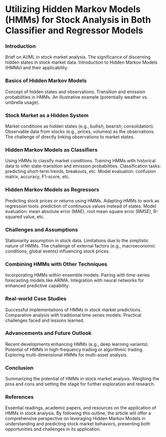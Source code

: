 

# Utilizing Hidden Markov Models (HMMs) for Stock Analysis in Both Classifier and Regressor Models

### Introduction
Brief on AI/ML in stock market analysis.
The significance of discerning hidden states in stock market data.
Introduction to Hidden Markov Models (HMMs) and their applicability.

### Basics of Hidden Markov Models

Concept of hidden states and observations.
Transition and emission probabilities in HMMs.
An illustrative example (potentially weather vs. umbrella usage).

### Stock Market as a Hidden System

Market conditions as hidden states (e.g., bullish, bearish, consolidation).
Observable data from stocks (e.g., prices, volumes) as the observations.
The challenge of directly linking observations to market states.

### Hidden Markov Models as Classifiers

Using HMMs to classify market conditions.
Training HMMs with historical data to infer state-transition and emission probabilities.
Classification tasks: predicting short-term trends, breakouts, etc.
Model evaluation: confusion matrix, accuracy, F1-score, etc.

### Hidden Markov Models as Regressors

Predicting stock prices or returns using HMMs.
Adapting HMMs to work as regression tools: prediction of continuous values instead of states.
Model evaluation: mean absolute error (MAE), root mean square error (RMSE), R-squared value, etc.

### Challenges and Assumptions

Stationarity assumption in stock data.
Limitations due to the simplistic nature of HMMs.
The challenge of external factors (e.g., macroeconomic conditions, global events) influencing stock prices.

### Combining HMMs with Other Techniques

Incorporating HMMs within ensemble models.
Pairing with time-series forecasting models like ARIMA.
Integration with neural networks for enhanced predictive capability.

### Real-world Case Studies

Successful implementations of HMMs in stock market predictions.
Comparative analysis with traditional time series models.
Practical challenges faced and lessons learned.

### Advancements and Future Outlook

Recent developments enhancing HMMs (e.g., deep learning variants).
Potential of HMMs in high-frequency trading or algorithmic trading.
Exploring multi-dimensional HMMs for multi-asset analysis.

### Conclusion

Summarizing the potential of HMMs in stock market analysis.
Weighing the pros and cons and setting the stage for further exploration and research.

### References
Essential readings, academic papers, and resources on the application of HMMs in stock analysis.
By following this outline, the article will offer a comprehensive perspective on leveraging Hidden Markov Models in understanding and predicting stock market behaviors, presenting both opportunities and challenges in its application.


